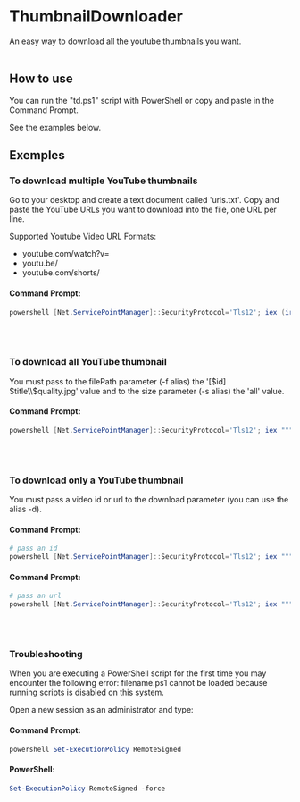 # ThumbnailDownloader
An easy way to download all the youtube thumbnails you want.
<br>
<br>
## How to use
You can run the "td.ps1" script with PowerShell or copy and paste in the Command Prompt.

See the examples below.
<br>

## Exemples

### To download multiple YouTube thumbnails
Go to your desktop and create a text document called 'urls.txt'. Copy and paste the YouTube URLs you want to download into the file, one URL per line.

Supported Youtube Video URL Formats:
- youtube.com/watch?v=
- youtu.be/
- youtube.com/shorts/

#### Command Prompt:
```powershell
powershell [Net.ServicePointManager]::SecurityProtocol='Tls12'; iex (irm https://bit.ly/pwsh-td)
```
<br>
<br>

### To download all YouTube thumbnail
You must pass to the filePath parameter (-f alias) the '[$id] $title\\$quality.jpg' value and to the size parameter (-s alias) the 'all' value.

#### Command Prompt:
```powershell
powershell [Net.ServicePointManager]::SecurityProtocol='Tls12'; iex """. {$(irm http://bit.ly/pwsh-td)} -f '[`$id] `$title\`$quality.jpg' -s all"""
```
<br>
<br>

### To download only a YouTube thumbnail
You must pass a video id or url to the download parameter (you can use the alias -d).

#### Command Prompt:
```powershell
# pass an id
powershell [Net.ServicePointManager]::SecurityProtocol='Tls12'; iex """. {$(irm http://bit.ly/pwsh-td)} -d jNQXAC9IVRw"""
```
#### Command Prompt:
```powershell
# pass an url
powershell [Net.ServicePointManager]::SecurityProtocol='Tls12'; iex """. {$(irm http://bit.ly/pwsh-td)} -d https://www.youtube.com/watch?v=jNQXAC9IVRw"""
```
<br>
<br>

### Troubleshooting
When you are executing a PowerShell script for the first time you may encounter the following error:
filename.ps1 cannot be loaded because running scripts is disabled on this system.

Open a new session as an administrator and type:

#### Command Prompt:
```powershell
powershell Set-ExecutionPolicy RemoteSigned
```

#### PowerShell:
```powershell
Set-ExecutionPolicy RemoteSigned -force
